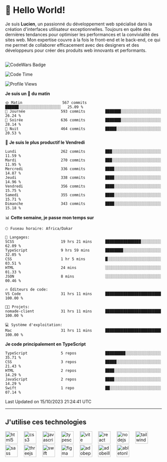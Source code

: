 # 👋 Hello World!

Je suis **Lucien**, un passionné du développement web spécialisé dans la création d'interfaces utilisateur exceptionnelles. Toujours en quête des dernières tendances pour optimiser les performances et la convivialité des sites web. Mon expertise couvre à la fois le front-end et le back-end, ce qui me permet de collaborer efficacement avec des designers et des développeurs pour créer des produits web innovants et performants.

##

![CodeWars Badge](https://www.codewars.com/users/xyhomi3/badges/small)

<!--START_SECTION:waka-->
![Code Time](http://img.shields.io/badge/Code%20Time-119%20hrs%2030%20mins-blue)

![Profile Views](http://img.shields.io/badge/Vues%20du%20profil-22-blue)

**Je suis un 🐤 du matin** 

```text
🌞 Matin                  567 commits         ██████░░░░░░░░░░░░░░░░░░░   25.09 % 
🌆 Journée                593 commits         ███████░░░░░░░░░░░░░░░░░░   26.24 % 
🌃 Soirée                 636 commits         ███████░░░░░░░░░░░░░░░░░░   28.14 % 
🌙 Nuit                   464 commits         █████░░░░░░░░░░░░░░░░░░░░   20.53 % 
```
📅 **Je suis le plus productif le Vendredi** 

```text
Lundi                    262 commits         ███░░░░░░░░░░░░░░░░░░░░░░   11.59 % 
Mardi                    270 commits         ███░░░░░░░░░░░░░░░░░░░░░░   11.95 % 
Mercredi                 336 commits         ████░░░░░░░░░░░░░░░░░░░░░   14.87 % 
Jeudi                    338 commits         ████░░░░░░░░░░░░░░░░░░░░░   14.96 % 
Vendredi                 356 commits         ████░░░░░░░░░░░░░░░░░░░░░   15.75 % 
Samedi                   355 commits         ████░░░░░░░░░░░░░░░░░░░░░   15.71 % 
Dimanche                 343 commits         ████░░░░░░░░░░░░░░░░░░░░░   15.18 % 
```


📊 **Cette semaine, je passe mon temps sur** 

```text
🕑︎ Fuseau horaire: Africa/Dakar

💬 Langages: 
SCSS                     19 hrs 21 mins      ████████████████░░░░░░░░░   62.09 % 
TypeScript               9 hrs 59 mins       ████████░░░░░░░░░░░░░░░░░   32.05 % 
CSS                      1 hr 5 mins         █░░░░░░░░░░░░░░░░░░░░░░░░   03.51 % 
HTML                     24 mins             ░░░░░░░░░░░░░░░░░░░░░░░░░   01.33 % 
JSON                     8 mins              ░░░░░░░░░░░░░░░░░░░░░░░░░   00.46 % 

🔥 Éditeurs de code: 
VS Code                  31 hrs 11 mins      █████████████████████████   100.00 % 

🐱‍💻 Projets: 
nomade-client            31 hrs 11 mins      █████████████████████████   100.00 % 

💻 Système d'exploitation: 
Mac                      31 hrs 11 mins      █████████████████████████   100.00 % 
```

**Je code principalement en TypeScript** 

```text
TypeScript               5 repos             █████████░░░░░░░░░░░░░░░░   35.71 % 
CSS                      3 repos             █████░░░░░░░░░░░░░░░░░░░░   21.43 % 
HTML                     2 repos             ████░░░░░░░░░░░░░░░░░░░░░   14.29 % 
JavaScript               2 repos             ████░░░░░░░░░░░░░░░░░░░░░   14.29 % 
Swift                    1 repo              ██░░░░░░░░░░░░░░░░░░░░░░░   07.14 % 
```




 Last Updated on 15/10/2023 21:24:41 UTC
<!--END_SECTION:waka-->
---

## J'utilise ces technologies

<div align="left">
  <img src="https://skillicons.dev/icons?i=html" height="40" alt="html5 logo"  />
  <img width="12" />
  <img src="https://skillicons.dev/icons?i=css" height="40" alt="css3 logo"  />
  <img width="12" />
  <img src="https://skillicons.dev/icons?i=js" height="40" alt="javascript logo"  />
  <img width="12" />
  <img src="https://skillicons.dev/icons?i=ts" height="40" alt="typescript logo"  />
  <img width="12" />
  <img src="https://skillicons.dev/icons?i=vite" height="40" alt="vite logo"  />
  <img width="12" />
  <img src="https://skillicons.dev/icons?i=react" height="40" alt="react logo"  />
  <img width="12" />
  <img src="https://cdn.jsdelivr.net/gh/devicons/devicon/icons/nodejs/nodejs-original.svg" height="40" alt="nodejs logo"  />
  <img width="12" />
  <img src="https://skillicons.dev/icons?i=tailwind" height="40" alt="tailwindcss logo"  />
  <img width="12" />
  <img src="https://skillicons.dev/icons?i=sass" height="40" alt="sass logo"  />
  <img width="12" />
  <img src="https://skillicons.dev/icons?i=threejs" height="40" alt="threejs logo"  />
  <img width="12" />
  <img src="https://skillicons.dev/icons?i=swift" height="40" alt="swift logo"  />
  <img width="12" />
  <img src="https://skillicons.dev/icons?i=figma" height="40" alt="figma logo"  />
  <img width="12" />
  <img src="https://skillicons.dev/icons?i=ps" height="40" alt="adobephotoshop logo"  />
  <img width="12" />
  <img src="https://skillicons.dev/icons?i=ai" height="40" alt="adobeillustrator logo"  />
  <img width="12" />
  <img src="https://skillicons.dev/icons?i=ableton" height="40" alt="abletonlive logo"  />
</div>



